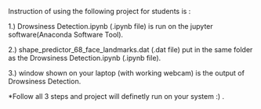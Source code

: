 Instruction of using the following project for students is :

1.) Drowsiness Detection.ipynb (.ipynb file) is run on the jupyter software(Anaconda Software Tool).

2.)  shape_predictor_68_face_landmarks.dat (.dat file) put in the same folder as the Drowsiness Detection.ipynb (.ipynb file).

3.)  window shown on your laptop (with working webcam) is the output of Drowsiness Detection.

*Follow all 3 steps and project will definetly run on your system :) .

